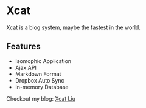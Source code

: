 Xcat
===

Xcat is a blog system, maybe the fastest in the world.

Features
---

- Isomophic Application
- Ajax API
- Markdown Format
- Dropbox Auto Sync
- In-memory Database

Checkout my blog: [Xcat Liu](http://xcatliu.com)